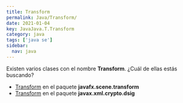 ```yaml
---
title: Transform
permalink: Java/Transform/
date: 2021-01-04
key: JavaJava.T.Transform
category: java
tags: ['java se']
sidebar: 
  nav: java
---
```


Existen varios clases con el nombre **Transform**. ¿Cuál de ellas estás buscando?
<ul>
<li><a href="/Java/Transform-javafx-scene-transform/">Transform</a> en el paquete <strong>javafx.scene.transform</strong></li>
<li><a href="/Java/Transform-javax-xml-crypto-dsig/">Transform</a> en el paquete <strong>javax.xml.crypto.dsig</strong></li>
<ul>
